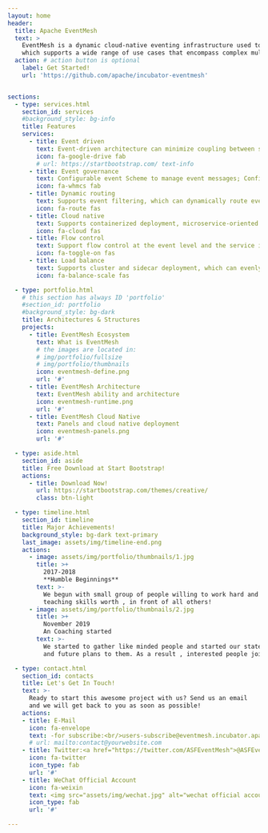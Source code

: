 ```yaml
---
layout: home
header:
  title: Apache EventMesh
  text: >
    EventMesh is a dynamic cloud-native eventing infrastructure used to decouple the application and backend middleware layer,
    which supports a wide range of use cases that encompass complex multi-cloud, widely distributed topologies using diverse technology stacks.
  action: # action button is optional
    label: Get Started!
    url: 'https://github.com/apache/incubator-eventmesh'


sections:
  - type: services.html
    section_id: services
    #background_style: bg-info
    title: Features
    services:
      - title: Event driven
        text: Event-driven architecture can minimize coupling between services, enhance scalability and adaptability of different service components, and accomplish asynchronous system communications.
        icon: fa-google-drive fab
        # url: https://startbootstrap.com/ text-info
      - title: Event governance
        text: Configurable event Scheme to manage event messages; Configurable event filtering rules and routing rules to manage the events life cycles; Formulate strategies to manage events and dataflows to orchestrate complex tasks.
        icon: fa-whmcs fab
      - title: Dynamic routing
        text: Supports event filtering, which can dynamically route events to different service nodes with zero dependency from upper-stream and downstream activities.
        icon: fa-route fas
      - title: Cloud native
        text: Supports containerized deployment, microservice-oriented architecture, and event orchestration and scheduling.
        icon: fa-cloud fas
      - title: Flow control
        text: Support flow control at the event level and the service instance level to ensure HA of services.
        icon: fa-toggle-on fas
      - title: Load balance
        text: Supports cluster and sidecar deployment, which can evenly distribute traffic to different nodes.
        icon: fa-balance-scale fas

  - type: portfolio.html
    # this section has always ID 'portfolio'
    #section_id: portfolio
    #background_style: bg-dark
    title: Architectures & Structures
    projects:
      - title: EventMesh Ecosystem
        text: What is EventMesh
        # the images are located in:
        # img/portfolio/fullsize
        # img/portfolio/thumbnails
        icon: eventmesh-define.png
        url: '#'
      - title: EventMesh Architecture
        text: EventMesh ability and architecture
        icon: eventmesh-runtime.png
        url: '#'
      - title: EventMesh Cloud Native
        text: Panels and cloud native deployment
        icon: eventmesh-panels.png
        url: '#'

  - type: aside.html
    section_id: aside
    title: Free Download at Start Bootstrap!
    actions:
      - title: Download Now!
        url: https://startbootstrap.com/themes/creative/
        class: btn-light

  - type: timeline.html
    section_id: timeline
    title: Major Achievements!
    background_style: bg-dark text-primary
    last_image: assets/img/timeline-end.png
    actions:
      - image: assets/img/portfolio/thumbnails/1.jpg
        title: >+
          2017-2018
          **Humble Beginnings**
        text: >-
          We begun with small group of people willing to work hard and make our
          teaching skills worth , in front of all others!
      - image: assets/img/portfolio/thumbnails/2.jpg
        title: >+
          November 2019
          An Coaching started
        text: >-
          We started to gather like minded people and started our stategies
          and future plans to them. As a result , interested people joined us!

  - type: contact.html
    section_id: contacts
    title: Let's Get In Touch!
    text: >-
      Ready to start this awesome project with us? Send us an email
      and we will get back to you as soon as possible!
    actions:
    - title: E-Mail
      icon: fa-envelope
      text: -for subscribe:<br/>users-subscribe@eventmesh.incubator.apache.org<br/>dev-subscribe@eventmesh.incubator.apache.org<br/>-for contact:<br/>users@eventmesh.apache.org dev@eventmesh.apache.org
      # url: mailto:contact@yourwebsite.com
    - title: Twitter:<a href="https://twitter.com/ASFEventMesh">@ASFEventMesh</a>
      icon: fa-twitter
      icon_type: fab
      url: '#'
    - title: WeChat Official Account
      icon: fa-weixin
      text: <img src="assets/img/wechat.jpg" alt="wechat official account">
      icon_type: fab
      url: '#'

---
```

